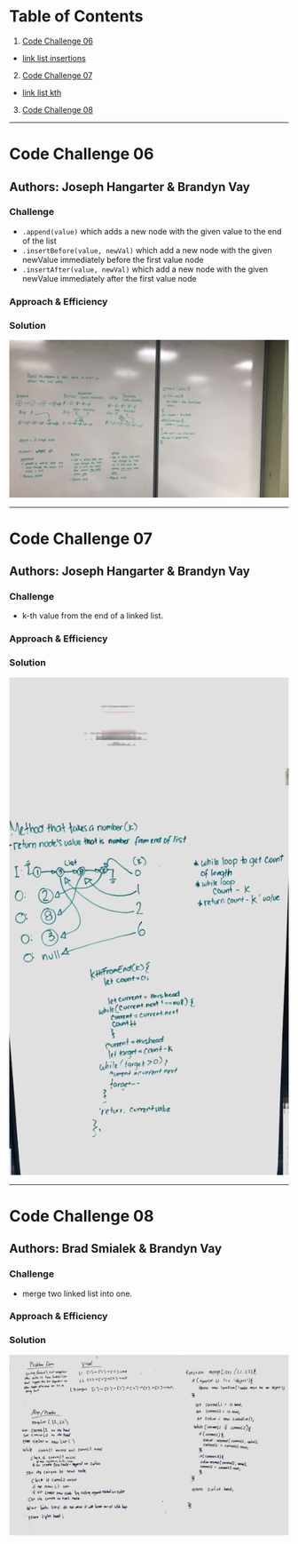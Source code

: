 # Table of Contents

1. [Code Challenge 06](#Code-Challenge-06)
  * [link list insertions](https://github.com/KlNGU/data-structures-and-algorithms/blob/master/Data-Structures/linked-list/linked-list.js)
2. [Code Challenge 07](#Code-Challenge-07)
  * [link list kth](https://github.com/KlNGU/data-structures-and-algorithms/blob/master/Data-Structures/linked-list/linked-list.js)
3. [Code Challenge 08](#Code-Challenge-08)

---

# Code Challenge 06

## Authors: Joseph Hangarter & Brandyn Vay

### Challenge
* `.append(value)` which adds a new node with the given value to the end of the list
* `.insertBefore(value, newVal)` which add a new node with the given newValue immediately before the first value node
* `.insertAfter(value, newVal)` which add a new node with the given newValue immediately after the first value node

### Approach & Efficiency

### Solution
![Code Challenge 6](./assets/whiteboard-img/Code-Challenge-06.JPG)

---

# Code Challenge 07

## Authors: Joseph Hangarter & Brandyn Vay

### Challenge
* k-th value from the end of a linked list.

### Approach & Efficiency

### Solution
![Code Challenge 7](./assets/whiteboard-img/Code-Challenge-07.jpeg)

---

# Code Challenge 08

## Authors: Brad Smialek & Brandyn Vay

### Challenge
* merge two linked list into one.

### Approach & Efficiency

### Solution
![Code Challenge 8](./assets/whiteboard-img/Code-Challenge-08.JPG)
